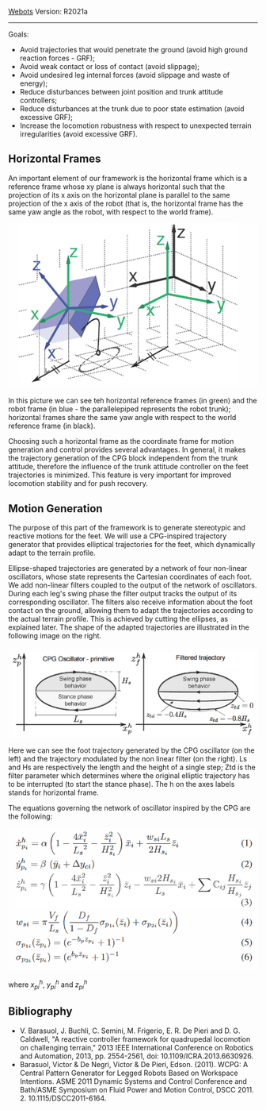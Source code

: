 [Webots](https://www.cyberbotics.com/#cyberbotics) Version: R2021a

---------------------------------------------------------

Goals:

* Avoid trajectories that would penetrate the ground (avoid high ground reaction forces - GRF);
* Avoid weak contact or loss of contact (avoid slippage);
* Avoid undesired leg internal forces (avoid slippage and waste of energy);
* Reduce disturbances between joint position and trunk attitude controllers;
* Reduce disturbances at the trunk due to poor state estimation (avoid excessive GRF);
* Increase the locomotion robustness with respect to unexpected terrain irregularities (avoid excessive GRF).

Horizontal Frames
-----------------

An important element of our framework is the horizontal frame which is a reference frame whose xy plane is always horizontal such that the projection of its x axis on the horizontal plane is parallel to the same projection of the x axis of the robot (that is, the horizontal frame has the same yaw angle as the robot, with respect to the world frame). 

![](images/HorizontalFrame.PNG)

In this picture we can see teh horizontal reference frames (in green) and the robot frame (in blue - the parallelepiped represents the robot trunk); horizontal frames share the same yaw angle with respect to the world reference frame (in black).

Choosing such a horizontal frame as the coordinate frame for motion generation and control provides several advantages. In general, it makes the trajectory generation of the CPG block independent from the trunk attitude, therefore the influence of the trunk attitude controller on the feet trajectories is minimized. This feature is very important for improved locomotion stability and for push recovery.

Motion Generation
-------------------

The purpose of this part of the framework is to generate stereotypic and reactive motions for the feet. We will use a CPG-inspired trajectory generator that provides elliptical trajectories for the feet, which dynamically adapt to the terrain profile.


Ellipse-shaped trajectories are generated by a network of four non-linear oscillators, whose state represents the Cartesian coordinates of each foot. We add non-linear filters coupled to the output of the network of oscillators. During each leg's swing phase the filter output tracks the output of its corresponding oscillator. The filters also receive information about the foot contact on the ground, allowing them to adapt the trajectories according to the actual terrain profile. This is achieved by cutting the ellipses, as explained later. The shape of the adapted trajectories are illustrated in the following image on the right.

![](images/Ellipse.PNG)

Here we can see the foot trajectory generated by the CPG oscillator (on the left) and the trajectory modulated by the non linear filter (on the right). Ls and Hs are respectively the length and the height of a single step; Ztd is the filter parameter which determines where the original elliptic trajectory has to be interrupted (to start the stance phase). The h on the axes labels stands for horizontal frame.

The equations governing the network of oscillator inspired by the CPG are the following:

![](images/EquationOscillator.PNG)

where <span>$x^{h}_{pi}$</span>, $y^{h}_{pi}$ and $z^{h}_{pi}$ 


Bibliography
------------

+ V. Barasuol, J. Buchli, C. Semini, M. Frigerio, E. R. De Pieri and D. G. Caldwell, "A reactive controller framework for quadrupedal locomotion on challenging terrain," 2013 IEEE International Conference on Robotics and Automation, 2013, pp. 2554-2561, doi: 10.1109/ICRA.2013.6630926.
+ Barasuol, Victor & De Negri, Victor & De Pieri, Edson. (2011). WCPG: A Central Pattern Generator for Legged Robots Based on Workspace Intentions. ASME 2011 Dynamic Systems and Control Conference and Bath/ASME Symposium on Fluid Power and Motion Control, DSCC 2011. 2. 10.1115/DSCC2011-6164. 
